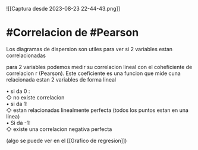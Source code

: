 ![[Captura desde 2023-08-23 22-44-43.png]]

# #Correlacion de #Pearson
Los diagramas de dispersion son utiles para ver si 2 variables estan correlacionadas  
  
para 2 variables podemos medir su correlacion lineal con el coheficiente de correlacion r (Pearson). Este coeficiente es una funcion que mide cuna relacionada estan 2 variables de forma lineal  
  
• si da 0 :  
◇ no existe correlacion  
• si da 1:  
◇ estan relacionadas linealmente perfecta (todos los puntos estan en una linea)  
• Si da -1:  
◇ existe una correlacion negativa perfecta

(algo se puede ver en el [[Grafico de regresion]])